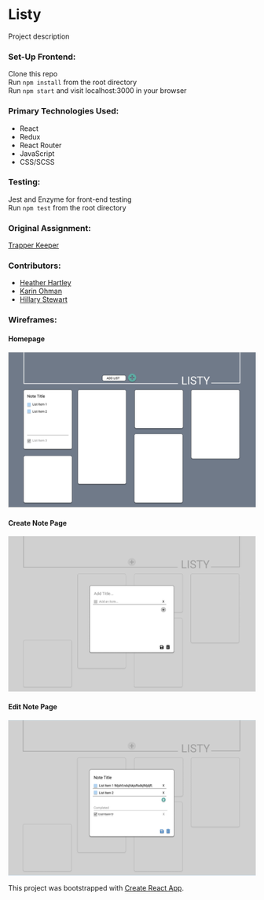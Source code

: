 # Listy

Project description

### Set-Up Frontend:
Clone this repo  
Run `npm install` from the root directory  
Run `npm start` and visit localhost:3000 in your browser  

### Primary Technologies Used:
* React
* Redux
* React Router
* JavaScript
* CSS/SCSS

### Testing:
Jest and Enzyme for front-end testing  
Run `npm test` from the root directory  

### Original Assignment: 
[Trapper Keeper](http://frontend.turing.io/projects/trapper-keeper.html)  

### Contributors:  
- [Heather Hartley](https://github.com/hlhartley)
- [Karin Ohman](https://github.com/kaohman)
- [Hillary Stewart](https://github.com/hillstew)

### Wireframes:
#### Homepage
![Wireframes-homepage](Listy-homepage-wireframe.png)
#### Create Note Page
![Wireframes-createnote](Listy-createnote-wireframe.png)
#### Edit Note Page
![Wireframes-editnote](Listy-editnote-wireframe.png)

This project was bootstrapped with [Create React App](https://github.com/facebook/create-react-app).

